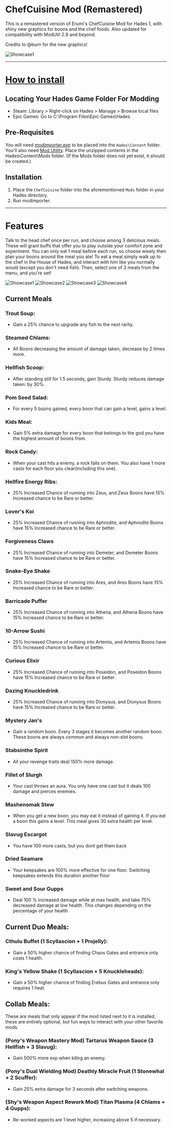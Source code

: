 # ChefCuisine Mod (Remastered)
This is a remastered version of Erumi's ChefCuisine Mod for Hades 1, with shiny new graphics for boons and the chef foods. Also updated for compatibility with ModUtil 2.9 and beyond. 

Credits to @burn for the new graphics!

![Showcase1](Showcase/Showcase1.JPG)

---

# [How to install](https://youtu.be/YF0ij7MgOrI)
## Locating Your Hades Game Folder For Modding

- Steam: Library > Right-click on Hades > Manage > Browse local files
- Epic Games: Go to C:\Program Files\Epic Games\Hades

## Pre-Requisites
You will need [modimporter.exe](https://www.nexusmods.com/hades/mods/26) to be placed into the `Hades\Content` folder. 
You'll also need [Mod Utility](https://github.com/SGG-Modding/ModUtil/releases). Place the unzipped contents in the Hades\Content\Mods folder. (If the Mods folder does not yet exist, it should be created.)

## Installation
1. Place the `ChefCuisine` folder into the aforementioned `Mods` folder in your Hades directory. 
2. Run modimporter. 

---

# Features
Talk to the head chef once per run, and choose among 3 delicious meals. These will grant buffs that offer you to play outside your comfort zone and experiment. You can only eat 1 meal before each run, so choose wisely then plan your boons around the meal you ate! To eat a meal simply walk up to the chef in the House of Hades, and interact with him like you normally would (except you don't need fish). Then, select one of 3 meals from the menu, and you're set!

![Showcase1](Showcase/Showcase1.JPG)
![Showcase2](Showcase/Showcase2.JPG)
![Showcase3](Showcase/Showcase3.JPG)
![Showcase4](Showcase/Showcase4.JPG)

## Current Meals
### Trout Soup: 
 - Gain a 25% chance to upgrade any fish to the next rarity.
        
### Steamed Chlams:
- All Boons decreasing the amount of damage taken, decrease by 2 times more.
       
### Hellfish Scoop:
- After standing still for 1.5 seconds, gain Sturdy. Sturdy reduces damage taken: by 30%.

### Pom Seed Salad:
- For every 5 boons gained, every boon that can gain a level, gains a level.

### Kids Meal:
- Gain 5% extra damage for every boon that belongs to the god you have the highest amount of boons from. 

### Rock Candy:
- When your cast hits a enemy, a rock falls on them. You also have 1 more casts for each floor you clear(including this one). 

### Hellfire Energy Ribs:
- 25% Increased Chance of running into Zeus, and Zeus Boons have 15% Increased chance to be Rare or better.

### Lover's Koi
- 25% Increased Chance of running into Aphrodite, and Aphrodite Boons have 15% Increased chance to be Rare or better.

### Forgiveness Claws
- 25% Increased Chance of running into Demeter, and Demeter Boons have 15% Increased chance to be Rare or better. 
 
### Snake-Eye Shake
- 25% Increased Chance of running into Ares, and Ares Boons have 15% Increased chance to be Rare or better.

### Barricade Puffer
- 25% Increased Chance of running into Athena, and Athena Boons have 15% Increased chance to be Rare or better. 

### 10-Arrow Sushi
- 25% Increased Chance of running into Artemis, and Artemis Boons have 15% Increased chance to be Rare or better.

### Curious Elixir
- 25% Increased Chance of running into Poseidon, and Poseidon Boons have 15% Increased chance to be Rare or better.

### Dazing Knuckledrink
- 25% Increased Chance of running into Dionysus, and Dionysus Boons have 15% Increased chance to be Rare or better.

### Mystery Jan's
- Gain a random boon. Every 3 stages it becomes another random boon. These boons are always common and always non-slot boons.

### Stabsinthe Spirit
- All your revenge traits deal 150% more damage.

### Fillet of Slurgh
- Your cast throws an aura. You only have one cast but it deals 100 damage and pierces enemies.
 
### Mashenomak Stew
- When you get a new boon, you may eat it instead of gaining it. If you eat a boon this gains a level. This meal gives 30 extra health per level.

### Slavug Escargot
- You have 100 more casts, but you dont get them back

### Dried Seamare
- Your keepsakes are 100% more effective for one floor. Switching keepsakes extends this duration another floor

### Sweet and Sour Gupps
- Deal 100 % increased damage while at max health, and take 75% decreased damage at low health. This changes depending on the percentage of ﻿﻿your health

## Current Duo Meals:
### Cthulu Buffet (1 Scyllascion + 1 Projelly): 
- Gain a 50% higher chance of finding Chaos Gates and entrance only costs 1 health.

### King's Yellow Shake (1 Scyllascion + 5 Knuckleheads):
- Gain a 50% higher chance of finding Erebus Gates and entrance only requires 1 heat. 
    
## Collab Meals:
These are meals that only appear if the mod listed next to it is installed, these are entirely optional, but fun ways to interact with your other favorite mods.

### (Pony's Weapon Mastery Mod) Tartarus Weapon Sauce (3 Hellfish + 3 Slavug):
- Gain 500% more exp when killng an enemy.
    
### (Pony's Dual Wielding Mod) Deathly Miracle Fruit (1 Stonewhal + 2 Scuffer):
- Gain 25% extra damage for 3 seconds after switching weapons.

### (Shy's Weapon Aspect Rework Mod) Titan Plasma (4 Chlams + 4 Gupps):
- Re-worked aspects are 1 level higher, increasing above 5 if necessary.
